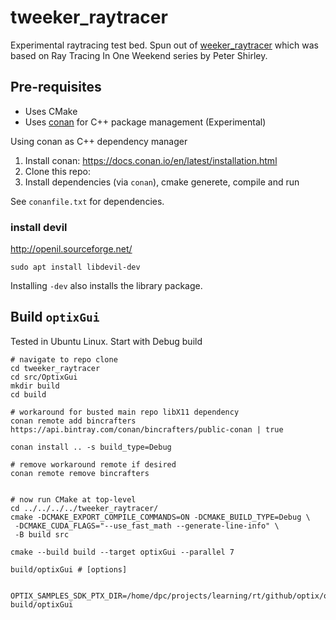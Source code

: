 tweeker_raytracer
=================

Experimental raytracing test bed. Spun out of [weeker_raytracer](https://github.com/idcrook/weeker_raytracer) which was based on Ray Tracing In One Weekend series by Peter Shirley.

Pre-requisites
--------------

-	Uses CMake
-	Uses [conan](https://conan.io/) for C++ package management (Experimental)

Using conan as C++ dependency manager

1.	Install conan: https://docs.conan.io/en/latest/installation.html
2.	Clone this repo:
3.	Install dependencies (via `conan`), cmake generete, compile and run

See `conanfile.txt` for dependencies.

### install devil

http://openil.sourceforge.net/

```shell
sudo apt install libdevil-dev
```

Installing `-dev` also installs the library package.

Build `optixGui`
----------------

Tested in Ubuntu Linux. Start with Debug build

```shell
# navigate to repo clone
cd tweeker_raytracer
cd src/OptixGui
mkdir build
cd build

# workaround for busted main repo libX11 dependency
conan remote add bincrafters https://api.bintray.com/conan/bincrafters/public-conan | true

conan install .. -s build_type=Debug

# remove workaround remote if desired
conan remote remove bincrafters


# now run CMake at top-level
cd ../../../../tweeker_raytracer/
cmake -DCMAKE_EXPORT_COMPILE_COMMANDS=ON -DCMAKE_BUILD_TYPE=Debug \
 -DCMAKE_CUDA_FLAGS="--use_fast_math --generate-line-info" \
 -B build src

cmake --build build --target optixGui --parallel 7

build/optixGui # [options]


OPTIX_SAMPLES_SDK_PTX_DIR=/home/dpc/projects/learning/rt/github/optix/optix_advanced_samples/build/lib/ptx build/optixGui

```
